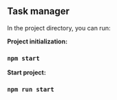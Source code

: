## Task manager


In the project directory, you can run:

**Project initialization:**

### `npm start`

**Start project:**

### `npm run start`
